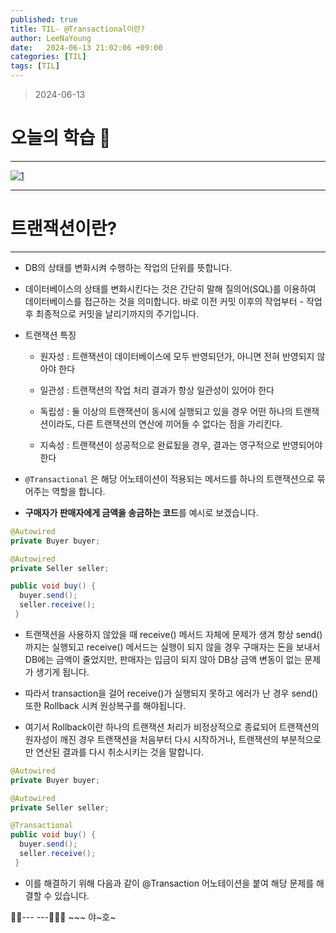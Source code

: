 ```yaml
---
published: true
title: TIL- @Transactional이란?
author: LeeNaYoung
date:   2024-06-13 21:02:06 +09:00
categories: [TIL]
tags: [TIL]
---
```




> 2024-06-13


# 오늘의 학습 🌠

---

<a  href="https://github.com/LeeNaYoung240/LeeNaYoung240.github.io/assets/107848521/508c1ca6-10b6-4663-b1f9-7abf88bdeb51"  class="popup img-link"><img  src="https://github.com/LeeNaYoung240/LeeNaYoung240.github.io/assets/107848521/508c1ca6-10b6-4663-b1f9-7abf88bdeb51"  alt="1"  loading="lazy"></a>

---

# 트랜잭션이란?
---
- DB의 상태를 변화시켜 수행하는 작업의 단위를 뜻합니다. 

- 데이터베이스의 상태를 변화시킨다는 것은 간단히 말해 질의어(SQL)를 이용하여 데이터베이스를 접근하는 것을 의미합니다. 바로 이전 커밋 이후의 작업부터 - 작업 후 최종적으로 커밋을 날리기까지의 주기입니다.

- 트랜잭션 특징
	- 원자성 :  트랜잭션이 데이터베이스에 모두 반영되던가, 아니면 전혀 반영되지 않아야 한다

	- 일관성 : 트랜잭션의 작업 처리 결과가 항상 일관성이 있어야 한다

	- 독립성 : 둘 이상의 트랜잭션이 동시에 실행되고 있을 경우 어떤 하나의 트랜잭션이라도, 다른 트랜잭션의 연산에 끼어들 수 없다는 점을 가리킨다.

	- 지속성 :  트랜잭션이 성공적으로 완료됬을 경우, 결과는 영구적으로 반영되어야 한다

- `@Transactional` 은 해당 어노테이션이 적용되는 메서드를 하나의 트랜잭션으로 묶어주는 역할을 합니다. 


- **구매자가 판매자에게 금액을 송금하는 코드**를 예시로 보겠습니다.

```java
@Autowired 
private Buyer buyer; 

@Autowired  
private Seller seller;

public void buy() {
  buyer.send(); 
  seller.receive(); 
 }

```

- 트랜잭션을 사용하지 않았을 때 receive() 메서드 자체에 문제가 생겨 항상 send()까지는 실행되고 receive() 메서드는 실행이 되지 않을 경우 구매자는 돈을 보내서 DB에는 금액이 줄었지만, 판매자는 입금이 되지 않아 DB상 금액 변동이 없는 문제가 생기게 됩니다.


- 따라서 transaction을 걸어 receive()가 실행되지 못하고 에러가 난 경우 send() 또한 Rollback 시켜 원상복구를 해야됩니다.

- 여기서 Rollback이란 하나의 트랜잭션 처리가 비정상적으로 종료되어 트랜잭션의 원자성이 깨진 경우 트랜잭션을 처음부터 다시 시작하거나, 트랜잭션의 부분적으로만 연산된 결과를 다시 취소시키는 것을 말합니다.



```java
@Autowired 
private Buyer buyer; 

@Autowired  
private Seller seller;

@Transactional
public void buy() {
  buyer.send(); 
  seller.receive(); 
 }

```

- 이를 해결하기 위해  다음과 같이 @Transaction 어노테이션을 붙여 해당 문제를 해결할 수 있습니다. 



🐱‍🏍--- ---🤸🏻‍♀️ ~~~ 야~호~